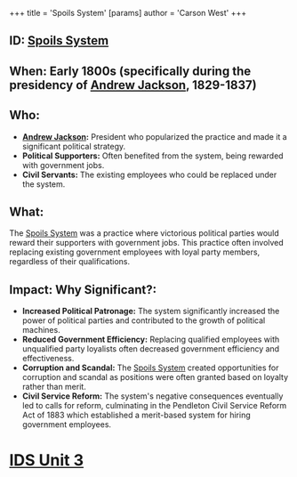 +++
 title = 'Spoils System'
[params]
	author = 'Carson West'
+++
## ID: [Spoils System](./../spoils-system/) 
## When: Early 1800s (specifically during the presidency of [Andrew Jackson](./../andrew-jackson/), 1829-1837)

## Who: 
* **[Andrew Jackson](./../andrew-jackson/):** President who popularized the practice and made it a significant political strategy.
* **Political Supporters:** Often benefited from the system, being rewarded with government jobs.
* **Civil Servants:**  The existing employees who could be replaced under the system.

## What:
The [Spoils System](./../spoils-system/) was a practice where victorious political parties would reward their supporters with government jobs. This practice often involved replacing existing government employees with loyal party members, regardless of their qualifications. 

## Impact: Why Significant?: 
* **Increased Political Patronage:**  The system significantly increased the power of political parties and contributed to the growth of political machines.
* **Reduced Government Efficiency:** Replacing qualified employees with unqualified party loyalists often decreased government efficiency and effectiveness.
* **Corruption and Scandal:**  The [Spoils System](./../spoils-system/) created opportunities for corruption and scandal as positions were often granted based on loyalty rather than merit.
* **Civil Service Reform:** The system's negative consequences eventually led to calls for reform, culminating in the Pendleton Civil Service Reform Act of 1883 which established a merit-based system for hiring government employees. 

# [IDS Unit 3](./../ids-unit-3/)